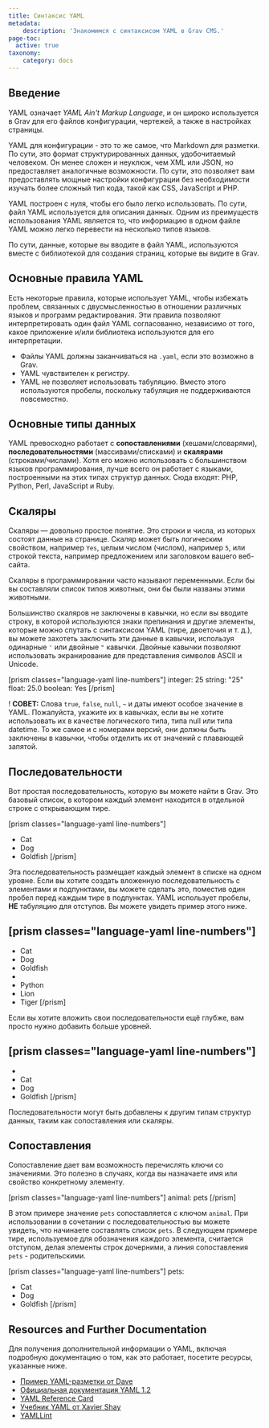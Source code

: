 ```yaml
---
title: Синтаксис YAML
metadata:
    description: 'Знакомимся с синтаксисом YAML в Grav CMS.'
page-toc:
  active: true
taxonomy:
    category: docs
---
```


Введение
-----

YAML означает _YAML Ain't Markup Language_, и он широко используется в Grav для его файлов конфигурации, чертежей, а также в настройках страницы.

YAML для конфигурации - это то же самое, что Markdown для разметки. По сути, это формат структурированных данных, удобочитаемый человеком. Он менее сложен и неуклюж, чем XML или JSON, но предоставляет аналогичные возможности. По сути, это позволяет вам предоставлять мощные настройки конфигурации без необходимости изучать более сложный тип кода, такой как CSS, JavaScript и PHP.

YAML построен с нуля, чтобы его было легко использовать. По сути, файл YAML используется для описания данных. Одним из преимуществ использования YAML является то, что информацию в одном файле YAML можно легко перевести на несколько типов языков.

По сути, данные, которые вы вводите в файл YAML, используются вместе с библиотекой для создания страниц, которые вы видите в Grav.

Основные правила YAML
-----

Есть некоторые правила, которые использует YAML, чтобы избежать проблем, связанных с двусмысленностью в отношении различных языков и программ редактирования. Эти правила позволяют интерпретировать один файл YAML согласованно, независимо от того, какое приложение и/или библиотека используются для его интерпретации.

* Файлы YAML должны заканчиваться на `.yaml`, если это возможно в Grav.
* YAML чувствителен к регистру.
* YAML не позволяет использовать табуляцию. Вместо этого используются пробелы, поскольку табуляция не поддерживаются повсеместно.

Основные типы данных
-----

YAML превосходно работает с **сопоставлениями** (хешами/словарями), **последовательностями** (массивами/списками) и **скалярами** (строками/числами). Хотя его можно использовать с большинством языков программирования, лучше всего он работает с языками, построенными на этих типах структур данных. Сюда входят: PHP, Python, Perl, JavaScript и Ruby.

## Скаляры

Скаляры — довольно простое понятие. Это строки и числа, из которых состоят данные на странице. Скаляр может быть логическим свойством, например `Yes`, целым числом (числом), например `5`, или строкой текста, например предложением или заголовком вашего веб-сайта.

Скаляры в программировании часто называют переменными. Если бы вы составляли список типов животных, они бы были названы этими животными.

Большинство скаляров не заключены в кавычки, но если вы вводите строку, в которой используются знаки препинания и другие элементы, которые можно спутать с синтаксисом YAML (тире, двоеточия и т. д.), вы можете захотеть заключить эти данные в кавычки, используя одинарные `'` или двойные `"` кавычки. Двойные кавычки позволяют использовать экранирование для представления символов ASCII и Unicode.

[prism classes="language-yaml line-numbers"]
integer: 25
string: "25"
float: 25.0
boolean: Yes
[/prism]

! **СОВЕТ:** Слова `true`, `false`, `null`, `~` и даты имеют особое значение в YAML. Пожалуйста, укажите их в кавычках, если вы не хотите использовать их в качестве логического типа, типа null или типа datetime. То же самое и с номерами версий, они должны быть заключены в кавычки, чтобы отделить их от значений с плавающей запятой.

## Последовательности

Вот простая последовательность, которую вы можете найти в Grav. Это базовый список, в котором каждый элемент находится в отдельной строке с открывающим тире.

[prism classes="language-yaml line-numbers"]
- Cat
- Dog
- Goldfish
[/prism]

Эта последовательность размещает каждый элемент в списке на одном уровне. Если вы хотите создать вложенную последовательность с элементами и подпунктами, вы можете сделать это, поместив один пробел перед каждым тире в подпунктах. YAML использует пробелы, **НЕ** табуляцию для отступов. Вы можете увидеть пример этого ниже.

[prism classes="language-yaml line-numbers"]
-
 - Cat
 - Dog
 - Goldfish
-
 - Python
 - Lion
 - Tiger
[/prism]

Если вы хотите вложить свои последовательности ещё глубже, вам просто нужно добавить больше уровней.

[prism classes="language-yaml line-numbers"]
-
 -
  - Cat
  - Dog
  - Goldfish
[/prism]

Последовательности могут быть добавлены к другим типам структур данных, таким как сопоставления или скаляры.

## Сопоставления

Сопоставление дает вам возможность перечислять ключи со значениями. Это полезно в случаях, когда вы назначаете имя или свойство конкретному элементу.

[prism classes="language-yaml line-numbers"]
animal: pets
[/prism]

В этом примере значение `pets` сопоставляется с ключом `animal`. При использовании в сочетании с последовательностью вы можете увидеть, что начинаете составлять список `pets`. В следующем примере тире, используемое для обозначения каждого элемента, считается отступом, делая элементы строк дочерними, а линия сопоставления `pets` - родительскими.

[prism classes="language-yaml line-numbers"]
pets:
 - Cat
 - Dog
 - Goldfish
[/prism]

Resources and Further Documentation
-----

Для получения дополнительной информации о YAML, включая подробную документацию о том, как это работает, посетите ресурсы, указанные ниже.

* [Пример YAML-разметки от Dave](https://github.com/darvid/trine/wiki/YAML-Primer)
* [Официальная документация YAML 1.2](https://yaml.org/spec/1.2/spec.html)
* [YAML Reference Card](https://yaml.org/refcard.html)
* [Учебник YAML от Xavier Shay](http://rhnh.net/2011/01/31/yaml-tutorial)
* [YAMLLint](http://www.yamllint.com/)
